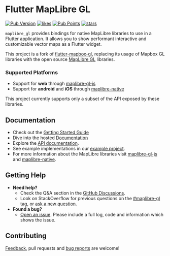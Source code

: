 # Flutter MapLibre GL

[![Pub Version](https://img.shields.io/pub/v/maplibre_gl)](https://pub.dev/packages/maplibre_gl)
[![likes](https://img.shields.io/pub/likes/maplibre_gl?logo=flutter)](https://pub.dev/packages/maplibre_gl)
[![Pub Points](https://img.shields.io/pub/points/maplibre_gl)](https://pub.dev/packages/maplibre_gl/score)
[![stars](https://badgen.net/github/stars/maplibre/flutter-maplibre-gl?label=stars&color=green&icon=github)](https://github.com/josxha/flutter-maplibre-gl/stargazers)

`maplibre_gl` provides bindings for native MapLibre libraries to use in a 
Flutter application. It allows you to show performant interactive and 
customizable vector maps as a Flutter widget.

This project is a fork of 
[flutter-mapbox-gl](https://github.com/tobrun/flutter-mapbox-gl), replacing its 
usage of Mapbox GL libraries with the open source 
[MapLibre GL](https://github.com/maplibre) libraries.

### Supported Platforms

- Support for **web** through [maplibre-gl-js](https://github.com/maplibre/maplibre-gl-js)
- Support for **android** and **iOS** through [maplibre-native](https://github.com/maplibre/maplibre-native)

This project currently supports only a subset of the API exposed by these 
libraries.

## Documentation

- Check out the
  [Getting Started Guide](https://maplibre.org/flutter-maplibre-gl/docs/category/getting-started)
- Dive into the hosted [Documentation](https://maplibre.org/flutter-maplibre-gl/docs/)
- Explore
  the [API documentation](https://pub.dev/documentation/maplibre_gl/latest/).
- See example implementations in
  our [example project](https://github.com/maplibre/flutter-maplibre-gl/tree/main/example).
- For more information about the MapLibre libraries
  visit [maplibre-gl-js](https://github.com/maplibre/maplibre-gl-js)
  and [maplibre-native](https://github.com/maplibre/maplibre-native).

## Getting Help

- **Need help?** 
  - Check the Q&A section in the
    [GitHub Discussions](https://github.com/maplibre/flutter-maplibre-gl/discussions). 
  - Look on StackOverflow for previous questions on the 
    [#maplibre-gl](https://stackoverflow.com/questions/tagged/maplibre-gl) tag, or 
    [ask a new question](https://stackoverflow.com/questions/tagged/maplibre-gl).
- **Found a bug?**
  - [Open an issue](https://github.com/maplibre/flutter-maplibre-gl/issues/new).
    Please include a full log, code and information which shows the issue.

## Contributing

[Feedback](https://github.com/maplibre/flutter-maplibre-gl/discussions), 
pull requests and 
[bug reports](https://github.com/maplibre/flutter-maplibre-gl/issues) are 
welcome!

